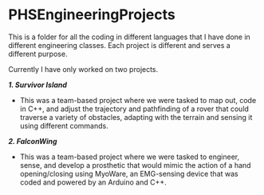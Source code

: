 # PHSEngineeringProjects
This is a folder for all the coding in different languages that I have done in different engineering classes. Each project is different and serves a different purpose.

Currently I have only worked on two projects. 

***1. Survivor Island***
  * This was a team-based project where we were tasked to map out, code in C++, and adjust the trajectory and pathfinding of a rover that could traverse a variety of obstacles, adapting with the terrain and sensing it using different commands.

***2. FalconWing***
  * This was a team-based project where we were tasked to engineer, sense, and develop a prosthetic that would mimic the action of a hand opening/closing using MyoWare, an EMG-sensing device that was coded and powered by an Arduino and C++. 
